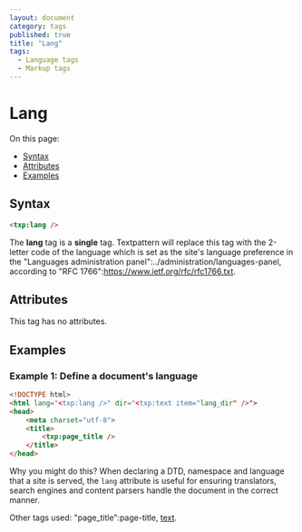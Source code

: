 ```yaml
---
layout: document
category: tags
published: true
title: "Lang"
tags:
  - Language tags
  - Markup tags
---
```


# Lang

On this page:

* [Syntax](#user-content-syntax)
* [Attributes](#user-content-attributes)
* [Examples](#user-content-examples)

## Syntax

```html
<txp:lang />
```

The **lang** tag is a __single__ tag. Textpattern will replace this tag with the 2-letter code of the language which is set as the site's language preference in the "Languages administration panel":../administration/languages-panel, according to "RFC 1766":https://www.ietf.org/rfc/rfc1766.txt.

## Attributes

This tag has no attributes.

## Examples

### Example 1: Define a document's language

```html
<!DOCTYPE html>
<html lang="<txp:lang />" dir="<txp:text item="lang_dir" />">
<head>
    <meta charset="utf-8">
    <title>
        <txp:page_title />
    </title>
</head>
```

Why you might do this? When declaring a DTD, namespace and language that a site is served, the `lang` attribute is useful for ensuring translators, search engines and content parsers handle the document in the correct manner.

Other tags used: "page_title":page-title, [text](text).
